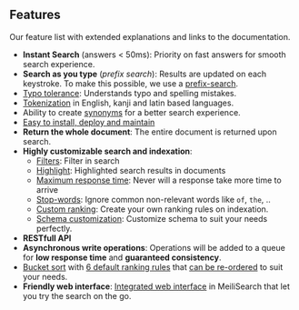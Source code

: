 ## Features

Our feature list with extended explanations and links to the documentation.


* **Instant Search** (answers < 50ms): Priority on fast answers for smooth search experience.
* **Search as you type** (*prefix search*): Results are updated on each keystroke. To make this possible, we use a [prefix-search](/advanced_guides/prefix.md#prefix-search).
* [Typo tolerance](/advanced_guides/typotolerance.md#typo-tolerance): Understands typo and spelling mistakes.
* [Tokenization](https://en.wikipedia.org/wiki/Lexical_analysis#Tokenization) in English, kanji and latin based languages.
* Ability to create [synonyms](/advanced_guides/synonyms.md) for a better search experience.
* [Easy to install, deploy and maintain](/getting_started/quickstart.md#quick-start)
* **Return the whole document**: The entire document is returned upon search.
* **Highly customizable search and indexation**:
    - [Filters](/advanced_guides/search_parameters.md#filters): Filter in search
    - [Highlight](/advanced_guides/search_parameters.md#attributes-to-highlight): Highlighted search results in documents
    - [Maximum response time](/advanced_guides/search_parameters.md#attributes-to-highlight): Never will a response take more time to arrive
    - [Stop-words](/advanced_guides/stop_words.md): Ignore common non-relevant words like `of`, `the`, ..
    - [Custom ranking](/advanced_guides/ranking.md#custom-ranking-rules): Create your own ranking rules on indexation.
    - [Schema customization](/main_concepts/indexes.md#index-uid-and-name): Customize schema  to suit your needs perfectly.
* **RESTfull API**
* **Asynchronous write operations**: Operations will be added to a queue for **low response time** and **guaranteed consistency**.
* [Bucket sort](/advanced_guides/bucket_sort.md) with [6 default ranking rules](/advanced_guides/ranking.md#ranking-rules) that [can be re-ordered](/advanced_guides/ranking.md#ranking-order) to suit your needs.
* **Friendly web interface**: [Integrated web interface](/advanced_guides/web_interface) in MeiliSearch that let you try the search on the go.
